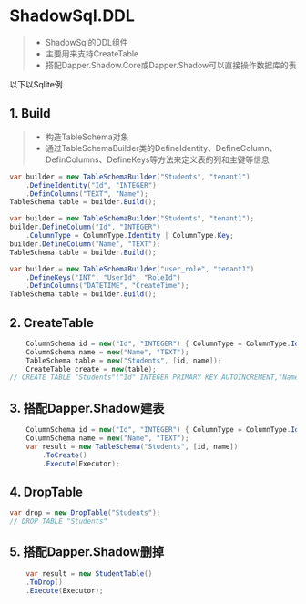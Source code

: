 # ShadowSql.DDL
>* ShadowSql的DDL组件
>* 主要用来支持CreateTable
>* 搭配Dapper.Shadow.Core或Dapper.Shadow可以直接操作数据库的表

以下以Sqlite例

## 1. Build
>* 构造TableSchema对象
>* 通过TableSchemaBuilder类的DefineIdentity、DefineColumn、DefinColumns、DefineKeys等方法来定义表的列和主键等信息
```csharp
var builder = new TableSchemaBuilder("Students", "tenant1")
    .DefineIdentity("Id", "INTEGER")
    .DefinColumns("TEXT", "Name");
TableSchema table = builder.Build();
```
```csharp
var builder = new TableSchemaBuilder("Students", "tenant1");
builder.DefineColumn("Id", "INTEGER")
    .ColumnType = ColumnType.Identity | ColumnType.Key;
builder.DefineColumn("Name", "TEXT");
TableSchema table = builder.Build();
```
```csharp
var builder = new TableSchemaBuilder("user_role", "tenant1")
    .DefineKeys("INT", "UserId", "RoleId")
    .DefinColumns("DATETIME", "CreateTime");
TableSchema table = builder.Build();
```

## 2. CreateTable
~~~csharp
    ColumnSchema id = new("Id", "INTEGER") { ColumnType = ColumnType.Identity | ColumnType.Key };
    ColumnSchema name = new("Name", "TEXT");
    TableSchema table = new("Students", [id, name]);
    CreateTable create = new(table);
// CREATE TABLE "Students"("Id" INTEGER PRIMARY KEY AUTOINCREMENT,"Name" TEXT)
~~~

## 3. 搭配Dapper.Shadow建表
~~~csharp
    ColumnSchema id = new("Id", "INTEGER") { ColumnType = ColumnType.Identity | ColumnType.Key };
    ColumnSchema name = new("Name", "TEXT");
    var result = new TableSchema("Students", [id, name])
        .ToCreate()
        .Execute(Executor);
~~~
## 4. DropTable
~~~csharp
var drop = new DropTable("Students");
// DROP TABLE "Students"
~~~

## 5. 搭配Dapper.Shadow删掉
~~~csharp
    var result = new StudentTable()
    .ToDrop()
    .Execute(Executor);
~~~
